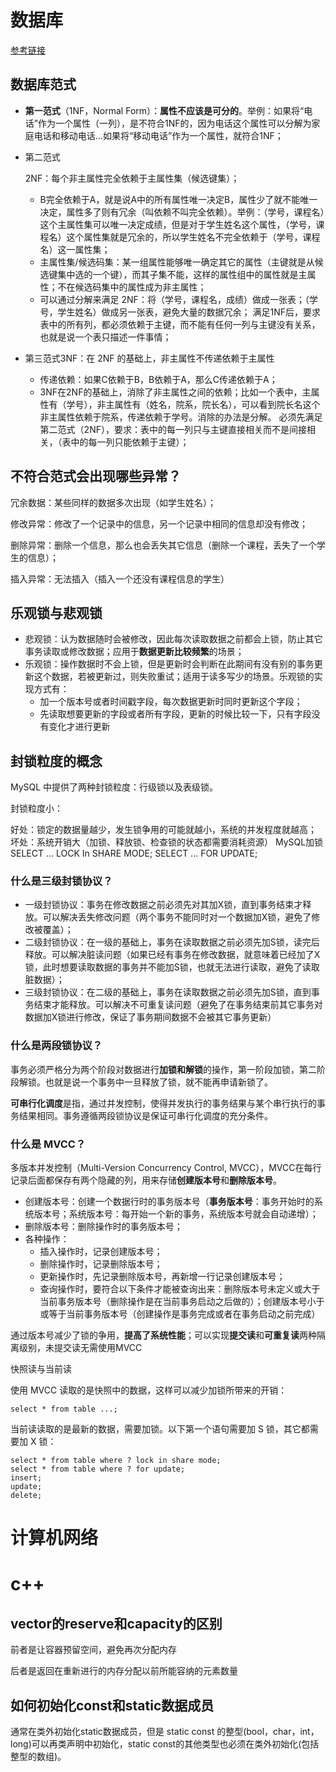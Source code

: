 # 数据库

[参考链接](https://github.com/wolverinn/Waking-Up/blob/master/Database.md#%E6%95%B0%E6%8D%AE%E5%BA%93%E7%9A%84%E8%8C%83%E5%BC%8F)

## 数据库范式

- **第一范式**（1NF，Normal Form）：**属性不应该是可分的**。举例：如果将“电话”作为一个属性（一列），是不符合1NF的，因为电话这个属性可以分解为家庭电话和移动电话...如果将“移动电话”作为一个属性，就符合1NF；

- 第二范式

  2NF：每个非主属性完全依赖于主属性集（候选键集）；

  - B完全依赖于A，就是说A中的所有属性唯一决定B，属性少了就不能唯一决定，属性多了则有冗余（叫依赖不叫完全依赖）。举例：（学号，课程名）这个主属性集可以唯一决定成绩，但是对于学生姓名这个属性，（学号，课程名）这个属性集就是冗余的，所以学生姓名不完全依赖于（学号，课程名）这一属性集；
  - 主属性集/候选码集：某一组属性能够唯一确定其它的属性（主键就是从候选键集中选的一个键），而其子集不能，这样的属性组中的属性就是主属性；不在候选码集中的属性成为非主属性；
  - 可以通过分解来满足 2NF：将（学号，课程名，成绩）做成一张表；（学号，学生姓名）做成另一张表，避免大量的数据冗余； 满足1NF后，要求表中的所有列，都必须依赖于主键，而不能有任何一列与主键没有关系，也就是说一个表只描述一件事情；

- 第三范式3NF：在 2NF 的基础上，非主属性不传递依赖于主属性

  - 传递依赖：如果C依赖于B，B依赖于A，那么C传递依赖于A；
  - 3NF在2NF的基础上，消除了非主属性之间的依赖；比如一个表中，主属性有（学号），非主属性有（姓名，院系，院长名），可以看到院长名这个非主属性依赖于院系，传递依赖于学号。消除的办法是分解。 必须先满足第二范式（2NF），要求：表中的每一列只与主键直接相关而不是间接相关，（表中的每一列只能依赖于主键）；

## 不符合范式会出现哪些异常？

冗余数据：某些同样的数据多次出现（如学生姓名）；

修改异常：修改了一个记录中的信息，另一个记录中相同的信息却没有修改；

删除异常：删除一个信息，那么也会丢失其它信息（删除一个课程，丢失了一个学生的信息）；

插入异常：无法插入（插入一个还没有课程信息的学生）

## 乐观锁与悲观锁

- 悲观锁：认为数据随时会被修改，因此每次读取数据之前都会上锁，防止其它事务读取或修改数据；应用于**数据更新比较频繁**的场景；
- 乐观锁：操作数据时不会上锁，但是更新时会判断在此期间有没有别的事务更新这个数据，若被更新过，则失败重试；适用于读多写少的场景。乐观锁的实现方式有：
  - 加一个版本号或者时间戳字段，每次数据更新时同时更新这个字段；
  - 先读取想要更新的字段或者所有字段，更新的时候比较一下，只有字段没有变化才进行更新

## 封锁粒度的概念
MySQL 中提供了两种封锁粒度：行级锁以及表级锁。

封锁粒度小：

好处：锁定的数据量越少，发生锁争用的可能就越小，系统的并发程度就越高；
坏处：系统开销大（加锁、释放锁、检查锁的状态都需要消耗资源）
MySQL加锁
SELECT ... LOCK In SHARE MODE;
SELECT ... FOR UPDATE;

### 什么是三级封锁协议？

- 一级封锁协议：事务在修改数据之前必须先对其加X锁，直到事务结束才释放。可以解决丢失修改问题（两个事务不能同时对一个数据加X锁，避免了修改被覆盖）；
- 二级封锁协议：在一级的基础上，事务在读取数据之前必须先加S锁，读完后释放。可以解决脏读问题（如果已经有事务在修改数据，就意味着已经加了X锁，此时想要读取数据的事务并不能加S锁，也就无法进行读取，避免了读取脏数据）；
- 三级封锁协议：在二级的基础上，事务在读取数据之前必须先加S锁，直到事务结束才能释放。可以解决不可重复读问题（避免了在事务结束前其它事务对数据加X锁进行修改，保证了事务期间数据不会被其它事务更新）

### 什么是两段锁协议？

事务必须严格分为两个阶段对数据进行**加锁和解锁**的操作，第一阶段加锁，第二阶段解锁。也就是说一个事务中一旦释放了锁，就不能再申请新锁了。

**可串行化调度**是指，通过并发控制，使得并发执行的事务结果与某个串行执行的事务结果相同。事务遵循两段锁协议是保证可串行化调度的充分条件。

### 什么是 MVCC？

多版本并发控制（Multi-Version Concurrency Control, MVCC），MVCC在每行记录后面都保存有两个隐藏的列，用来存储**创建版本号**和**删除版本号**。

- 创建版本号：创建一个数据行时的事务版本号（**事务版本号**：事务开始时的系统版本号；系统版本号：每开始一个新的事务，系统版本号就会自动递增）；
- 删除版本号：删除操作时的事务版本号；
- 各种操作：
  - 插入操作时，记录创建版本号；
  - 删除操作时，记录删除版本号；
  - 更新操作时，先记录删除版本号，再新增一行记录创建版本号；
  - 查询操作时，要符合以下条件才能被查询出来：删除版本号未定义或大于当前事务版本号（删除操作是在当前事务启动之后做的）；创建版本号小于或等于当前事务版本号（创建操作是事务完成或者在事务启动之前完成）

通过版本号减少了锁的争用，**提高了系统性能**；可以实现**提交读**和**可重复读**两种隔离级别，未提交读无需使用MVCC

快照读与当前读

使用 MVCC 读取的是快照中的数据，这样可以减少加锁所带来的开销：

```
select * from table ...;
```

当前读读取的是最新的数据，需要加锁。以下第一个语句需要加 S 锁，其它都需要加 X 锁：

```mysql
select * from table where ? lock in share mode;
select * from table where ? for update;
insert;
update;
delete;
```

# 计算机网络

# c++

## vector的reserve和capacity的区别

前者是让容器预留空间，避免再次分配内存

后者是返回在重新进行的内存分配以前所能容纳的元素数量

## 如何初始化const和static数据成员

通常在类外初始化static数据成员，但是 static const 的整型(bool，char，int，long)可以再类声明中初始化，static const的其他类型也必须在类外初始化(包括整型的数组)。
